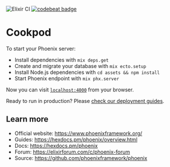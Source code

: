 ![Elixir CI](https://github.com/okolomoets/cookpod/workflows/Elixir%20CI/badge.svg) 
[![codebeat badge](https://codebeat.co/badges/7f303c4d-7bfa-4093-bda2-9befe820564a)](https://codebeat.co/projects/github-com-okolomoets-cookpod-master)

# Cookpod

To start your Phoenix server:

  * Install dependencies with `mix deps.get`
  * Create and migrate your database with `mix ecto.setup`
  * Install Node.js dependencies with `cd assets && npm install`
  * Start Phoenix endpoint with `mix phx.server`

Now you can visit [`localhost:4000`](http://localhost:4000) from your browser.

Ready to run in production? Please [check our deployment guides](https://hexdocs.pm/phoenix/deployment.html).

## Learn more

  * Official website: https://www.phoenixframework.org/
  * Guides: https://hexdocs.pm/phoenix/overview.html
  * Docs: https://hexdocs.pm/phoenix
  * Forum: https://elixirforum.com/c/phoenix-forum
  * Source: https://github.com/phoenixframework/phoenix
